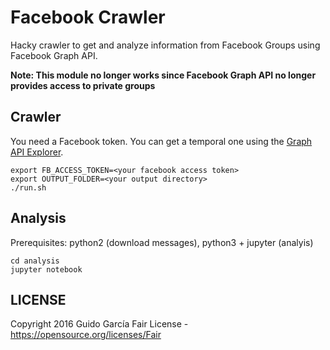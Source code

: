 Facebook Crawler
==

Hacky crawler to get and analyze information from Facebook Groups using Facebook Graph API.

**Note: This module no longer works since Facebook Graph API no longer provides access to private groups**

Crawler
--

You need a Facebook token. You can get a temporal one using the [Graph API Explorer](https://developers.facebook.com/tools/explorer/).

```shell
export FB_ACCESS_TOKEN=<your facebook access token>
export OUTPUT_FOLDER=<your output directory>
./run.sh
```

Analysis
--

Prerequisites: python2 (download messages), python3 + jupyter (analyis)

```shell
cd analysis
jupyter notebook
```

LICENSE
--

Copyright 2016 Guido García
Fair License - https://opensource.org/licenses/Fair

